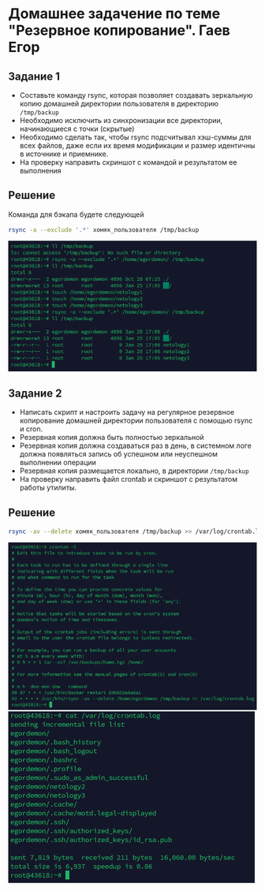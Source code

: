 # Домашнее задачение по теме "Резервное копирование". Гаев Егор

## Задание 1
- Составьте команду rsync, которая позволяет создавать зеркальную копию домашней директории пользователя в директорию `/tmp/backup`
- Необходимо исключить из синхронизации все директории, начинающиеся с точки (скрытые)
- Необходимо сделать так, чтобы rsync подсчитывал хэш-суммы для всех файлов, даже если их время модификации и размер идентичны в источнике и приемнике.
- На проверку направить скриншот с командой и результатом ее выполнения


## Решение
Команда для бэкапа будете следующей

```bash
rsync -a --exclude '.*' хомяк_пользователя /tmp/backup
```

![alt text](img/image.png)


## Задание 2
- Написать скрипт и настроить задачу на регулярное резервное копирование домашней директории пользователя с помощью rsync и cron.
- Резервная копия должна быть полностью зеркальной
- Резервная копия должна создаваться раз в день, в системном логе должна появляться запись об успешном или неуспешном выполнении операции
- Резервная копия размещается локально, в директории `/tmp/backup`
- На проверку направить файл crontab и скриншот с результатом работы утилиты.


## Решение

```bash
rsync -av --delete хомяк_пользователя /tmp/backup >> /var/log/crontab.log
```

![alt text](img/image1.png)
![alt text](img/image2.png)